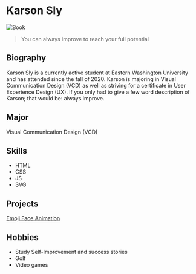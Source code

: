 # Karson Sly

![Book](https://img.rawpixel.com/private/static/images/website/2022-05/sv159407-image-kwvx72ae.jpg?w=800&dpr=1&fit=default&crop=default&q=65&vib=3&con=3&usm=15&bg=F4F4F3&ixlib=js-2.2.1&s=6da65057b0cd18ca5c2c509a319d6316)

> You can always improve to reach your full potential

## Biography

Karson Sly is a currently active student at Eastern Washington University and has attended since the fall of 2020. Karson is majoring in Visual Communication Design (VCD) as well as striving for a certificate in User Experience Design (UX). If you only had to give a few word description of Karson; that would be: always improve.

## Major

Visual Communication Design (VCD)

## Skills
* HTML
* CSS
* JS
* SVG

## Projects

[Emoji Face Animation](https://codepen.io/Ksly1/project/editor/AOvNzk)

## Hobbies
* Study Self-Improvement and success stories
* Golf
* Video games

<!--
**Speedy1414/Speedy1414** is a ✨ _special_ ✨ repository because its `README.md` (this file) appears on your GitHub profile.

Here are some ideas to get you started:

- 🔭 I’m currently working on ...
- 🌱 I’m currently learning ...
- 👯 I’m looking to collaborate on ...
- 🤔 I’m looking for help with ...
- 💬 Ask me about ...
- 📫 How to reach me: ...
- 😄 Pronouns: ...
- ⚡ Fun fact: ...
-->
